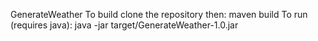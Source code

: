 GenerateWeather
To build clone the repository then:
maven build
To run (requires java):
java -jar target/GenerateWeather-1.0.jar

